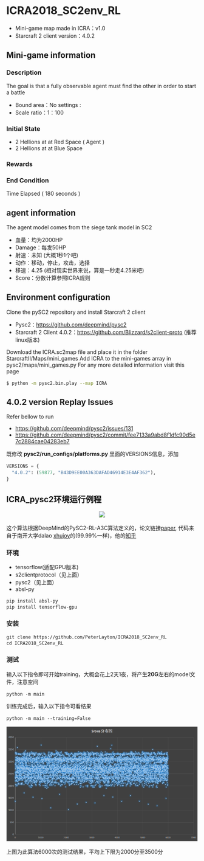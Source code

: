 # ICRA2018_SC2env_RL
* Mini-game map made in ICRA：v1.0
* Starcraft 2 client version：4.0.2

## Mini-game information

### Description
The goal is that a  fully observable agent must find the other in order to start a battle 
- Bound area：No settings : 
- Scale ratio：1：100

### Initial State 
*   2 Hellions at at Red Space ( Agent )
*   2 Hellions at at Blue Space 

### Rewards 

### End Condition
Time Elapsed ( 180 seconds ) 

## agent information 
The agent model comes from the siege tank model in SC2
- 血量：均为2000HP
- Damage：每发50HP
- 射速：未知 (大概1秒1个吧)
- 动作：移动，停止，攻击，选择
- 移速：4.25 (相对现实世界来说，算是一秒走4.25米吧)
- Score：分数计算参照ICRA规则

## Environment configuration 
Clone the pySC2 repository and install Starcraft 2 client 
* Pysc2：https://github.com/deepmind/pysc2
* Starcraft 2 Client 4.0.2：https://github.com/Blizzard/s2client-proto (推荐linux版本)

Download the ICRA.sc2map file and place it in the folder StarcraftII/Maps/mini_games
Add ICRA to the mini-games array in pysc2/maps/mini_games.py 
For any more detailed information visit this page 
```bash
$ python -m pysc2.bin.play --map ICRA
```

## 4.0.2 version Replay Issues
Refer bellow to run 
* https://github.com/deepmind/pysc2/issues/131 
* https://github.com/deepmind/pysc2/commit/fee7133a9abd8f1dfc90d5e7c2884cae04283eb7

既修改 **pysc2/run_configs/platforms.py** 里面的VERSIONS信息，添加
```python
VERSIONS = { 
  "4.0.2": (59877, "B43D9EE00A363DAFAD46914E3E4AF362"),
}
```

## ICRA_pysc2环境运行例程

<div align="center">
  <img src=images/ICRA.gif width="720px"/>
</div>

这个算法根据DeepMind的PySC2-RL-A3C算法定义的，论文链接[paper](https://deepmind.com/documents/110/sc2le.pdf),
代码来自于南开大学dalao [xhujoy](https://github.com/xhujoy/pysc2-agents)的(99.99%一样)，他的[知乎](https://zhuanlan.zhihu.com/p/29246185?group_id=890682069733232640)

### 环境
* tensorflow(适配GPU版本)
* s2clientprotocol（见上面）
* pysc2（见上面）
* absl-py
```shell
pip install absl-py
pip install tensorflow-gpu
```

### 安装
```shell
git clone https://github.com/PeterLayton/ICRA2018_SC2env_RL
cd ICRA2018_SC2env_RL
```
### 测试
输入以下指令即可开始training，大概会花上2天1夜，将产生**20G**左右的model文件，注意空间
```shell
python -m main
```
训练完成后，输入以下指令可看结果
```shell
python -m main --training=False
```

<div align="center">
  <img src=images/sroce.png width="910px"/>
</div>

上图为此算法6000次的测试结果，平均上下限为2000分至3500分
